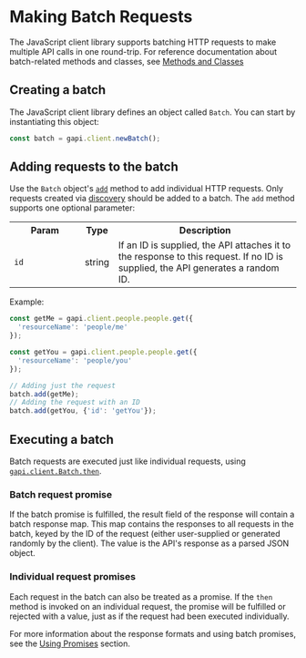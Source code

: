 # Making Batch Requests

The JavaScript client library supports batching HTTP requests to make multiple API calls in one round-trip. For reference documentation about batch-related methods and classes, see [Methods and Classes](reference.md#batch-api-requests)

## Creating a batch

The JavaScript client library defines an object called `Batch`. You can start by instantiating this object:

```js
const batch = gapi.client.newBatch();
```

## Adding requests to the batch

Use the `Batch` object's [`add`](reference.md#----gapiclientbatchaddrequestopt_params--) method to add individual HTTP requests. Only requests created via [discovery](discovery.md) should be added to a batch. The `add` method supports one optional parameter:

<table>
  <colgroup>
    <col style="width:25%" />
    <col style="width:10%" />
    <col style="width:65%" />
  </colgroup>
  <tr>
    <th>
      Param
    </th>
    <th>
      Type
    </th>
    <th>
      Description
    </th>
  </tr>
  <tr>
    <td>
      <code>id</code>
    </td>
    <td>
      string
    </td>
    <td>
      If an ID is supplied, the API attaches it to the
      response to this request. If no ID is supplied, the API
      generates a random ID.
    </td>
  </tr>
</table>

Example:

```js
const getMe = gapi.client.people.people.get({
  'resourceName': 'people/me'
});

const getYou = gapi.client.people.people.get({
  'resourceName': 'people/you'
});

// Adding just the request
batch.add(getMe);
// Adding the request with an ID
batch.add(getYou, {'id': 'getYou'});
```

## Executing a batch

Batch requests are executed just like individual requests, using [`gapi.client.Batch.then`](reference.md#----gapiclientbatchthenonfulfilled-onrejected-context--).

### Batch request promise

If the batch promise is fulfilled, the result field of the response will contain a batch response map. This map contains the responses to all requests in the batch, keyed by the ID of the request (either user-supplied or generated randomly by the client). The value is the API's response as a parsed JSON object.

### Individual request promises

Each request in the batch can also be treated as a promise. If the `then` method is invoked on an individual request, the promise will be fulfilled or rejected with a value, just as if the request had been executed individually.

For more information about the response formats and using batch promises, see the [Using Promises](promises.md) section.
